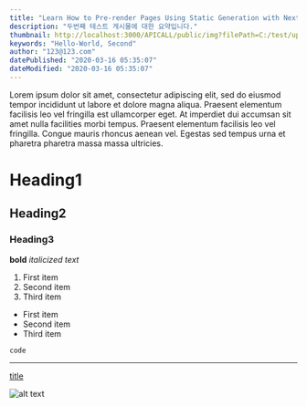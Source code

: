 ```yaml
---
title: "Learn How to Pre-render Pages Using Static Generation with Next.js"
description: "두번째 테스트 게시물에 대한 요약입니다."
thumbnail: http://localhost:3000/APICALL/public/img?filePath=C:/test/upload/image/board/2024/11/d43e2c89a1a6cdba0bfc5acacd3a140c27e222c968d6df79cb3da07227829104.jpg
keywords: "Hello-World, Second"
author: "123@123.com"
datePublished: "2020-03-16 05:35:07"
dateModified: "2020-03-16 05:35:07"
---
```


Lorem ipsum dolor sit amet, consectetur adipiscing elit, sed do eiusmod tempor incididunt ut labore et dolore magna aliqua. Praesent elementum facilisis leo vel fringilla est ullamcorper eget. At imperdiet dui accumsan sit amet nulla facilities morbi tempus. Praesent elementum facilisis leo vel fringilla. Congue mauris rhoncus aenean vel. Egestas sed tempus urna et pharetra pharetra massa massa ultricies.

# Heading1
## Heading2
### Heading3
**bold**
*italicized text*
1. First item
2. Second item
3. Third item
- First item
- Second item
- Third item

`code`

---
[title](https://www.google.com)

![alt text](http://localhost:3000/APICALL/public/img?filePath=C:/test/upload/image/board/2024/11/d43e2c89a1a6cdba0bfc5acacd3a140c27e222c968d6df79cb3da07227829104.jpg)
